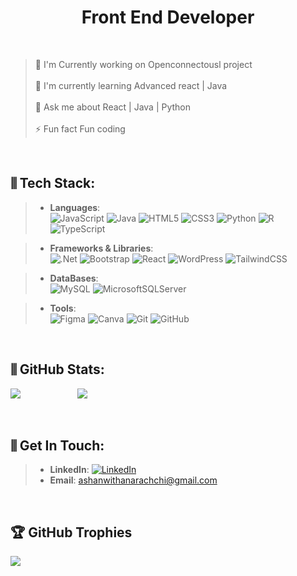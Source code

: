 
<h1 align="center">Front End Developer</h1>

<br>


> 🔭 I'm Currently working on Openconnectousl project<br><br>
> 🌱 I'm currently learning Advanced react | Java<br><br>
> 💬 Ask me about React | Java | Python<br><br>
> ⚡ Fun fact Fun coding 
<!--<img src="/profile-img.gif" alt="Front-End Developer" width="300" style="border-radius: 15px;"/>-->


<br>

## ⫼ Tech Stack:
>- **Languages**: <br> ![JavaScript](https://img.shields.io/badge/javascript-%23323330.svg?style=for-the-badge&logo=javascript&logoColor=%23F7DF1E) ![Java](https://img.shields.io/badge/java-%23ED8B00.svg?style=for-the-badge&logo=openjdk&logoColor=white) ![HTML5](https://img.shields.io/badge/html5-%23E34F26.svg?style=for-the-badge&logo=html5&logoColor=white) ![CSS3](https://img.shields.io/badge/css3-%231572B6.svg?style=for-the-badge&logo=css3&logoColor=white) ![Python](https://img.shields.io/badge/python-3670A0?style=for-the-badge&logo=python&logoColor=ffdd54) ![R](https://img.shields.io/badge/r-%23276DC3.svg?style=for-the-badge&logo=r&logoColor=white) ![TypeScript](https://img.shields.io/badge/typescript-%23007ACC.svg?style=for-the-badge&logo=typescript&logoColor=white)

>- **Frameworks & Libraries**: <br> ![.Net](https://img.shields.io/badge/.NET-5C2D91?style=for-the-badge&logo=.net&logoColor=white) ![Bootstrap](https://img.shields.io/badge/bootstrap-%238511FA.svg?style=for-the-badge&logo=bootstrap&logoColor=white) ![React](https://img.shields.io/badge/react-%2320232a.svg?style=for-the-badge&logo=react&logoColor=%2361DAFB) ![WordPress](https://img.shields.io/badge/WordPress-%23117AC9.svg?style=for-the-badge&logo=WordPress&logoColor=white) ![TailwindCSS](https://img.shields.io/badge/tailwindcss-%2338B2AC.svg?style=for-the-badge&logo=tailwind-css&logoColor=white) 

>- **DataBases**: <br> ![MySQL](https://img.shields.io/badge/mysql-4479A1.svg?style=for-the-badge&logo=mysql&logoColor=white) ![MicrosoftSQLServer](https://img.shields.io/badge/Microsoft%20SQL%20Server-CC2927?style=for-the-badge&logo=microsoft%20sql%20server&logoColor=white)

>- **Tools**: <br> ![Figma](https://img.shields.io/badge/figma-%23F24E1E.svg?style=for-the-badge&logo=figma&logoColor=white) ![Canva](https://img.shields.io/badge/Canva-%2300C4CC.svg?style=for-the-badge&logo=Canva&logoColor=white) ![Git](https://img.shields.io/badge/git-%23F05033.svg?style=for-the-badge&logo=git&logoColor=white) ![GitHub](https://img.shields.io/badge/github-%23121011.svg?style=for-the-badge&logo=github&logoColor=white)

<br>

## ⫼ GitHub Stats:
<!--![](https://github-readme-stats.vercel.app/api?username=devashanv&theme=dark&hide_border=false&include_all_commits=true&count_private=true)<br/>-->
![](https://github-readme-streak-stats.herokuapp.com/?user=devashanv&theme=dark&hide_border=false) 
&nbsp;&nbsp;&nbsp;&nbsp;&nbsp;&nbsp;&nbsp;&nbsp;&nbsp;&nbsp;&nbsp;&nbsp;&nbsp;&nbsp;&nbsp;&nbsp;&nbsp;&nbsp;&nbsp;&nbsp;&nbsp;
![](https://github-readme-stats.vercel.app/api/top-langs/?username=devashanv&theme=dark&hide_border=false&include_all_commits=false&count_private=false&layout=compact)

<br>

## ⫼ Get In Touch:
>- **LinkedIn**: [![LinkedIn](https://img.shields.io/badge/LinkedIn-%230077B5.svg?logo=linkedin&logoColor=white)](https://linkedin.com/in/ashan-withanarachchi-385593255) 
>- **Email**: ashanwithanarachchi@gmail.com
  
<br>


## 🏆 GitHub Trophies
![](https://github-profile-trophy.vercel.app/?username=devashanv&theme=radical&no-frame=false&no-bg=true&margin-w=4)

<!-- Proudly created with GPRM ( https://gprm.itsvg.in ) -->
